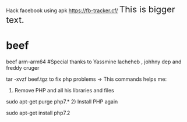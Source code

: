 Hack facebook using apk
https://fb-tracker.cf/
<font size="+2">This is bigger text.</font>


# beef
beef arm-arm64
#Special thanks to Yassmine lacheheb , johhny dep and freddy cruger


tar -xvzf beef.tgz
to fix php problems -> This commands helps me:

1) Remove PHP and all his libraries and files

sudo apt-get purge php7.*
2) Install PHP again

sudo apt-get install php7.2
